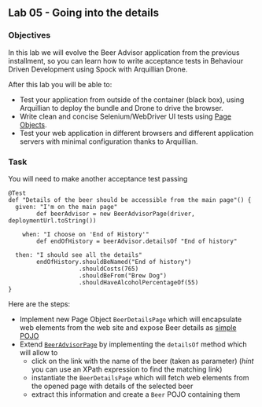 ## Lab 05 - Going into the details

### Objectives

In this lab we will evolve the Beer Advisor application from the previous installment, so you can learn how to write acceptance tests in Behaviour Driven Development using Spock with Arquillian Drone.

After this lab you will be able to:
* Test your application from outside of the container (black box), using Arquillian to deploy the bundle and Drone to drive the browser.
* Write clean and concise Selenium/WebDriver UI tests using [Page Objects](http://code.google.com/p/selenium/wiki/PageObjects).
* Test your web application in different browsers and different application servers with minimal configuration thanks to Arquillian.

### Task

You will need to make another acceptance test passing
	
    @Test
    def "Details of the beer should be accessible from the main page"() {
      given: "I'm on the main page"
        	def beerAdvisor = new BeerAdvisorPage(driver, deploymentUrl.toString())

     	when: "I choose on 'End of History'"
        	def endOfHistory = beerAdvisor.detailsOf "End of history"

      then: "I should see all the details"
        	endOfHistory.shouldBeNamed("End of history")
                        .shouldCosts(765)
                        .shouldBeFrom("Brew Dog")
                        .shouldHaveAlcoholPercentageOf(55)
    }

Here are the steps:
* Implement new Page Object `BeerDetailsPage` which will encapsulate web elements from the web site and expose Beer details as [simple POJO](https://github.com/ctpconsulting/chopen-workshop-arquillian/blob/master/lab05/web/src/test/java/ch/open/arquillian/lab05/ui/web/Beer.java)
* Extend [`BeerAdvisorPage`](https://github.com/ctpconsulting/chopen-workshop-arquillian/blob/master/lab05/web/src/test/java/ch/open/arquillian/lab05/ui/web/BeerAdvisorPage.java#L35) by implementing the `detailsOf` method which will allow to
	* click on the link with the name of the beer (taken as parameter) (_hint_ you can use an XPath expression to find the matching link)
	* instantiate the `BeerDetailsPage` which will fetch web elements from the opened page with details of the selected beer
	* extract this information and create a `Beer` POJO containing them

